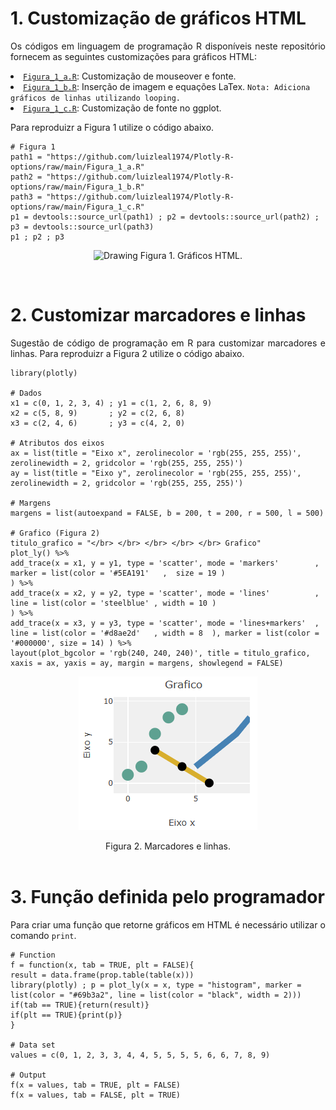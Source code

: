 # 1. Customização de gráficos HTML

<p align="justify">Os códigos em linguagem de programação R disponíveis neste repositório fornecem as seguintes customizações para gráficos HTML:</p>

<p align="justify">
<li><a target='_blank' rel='noopener noreferrer' href='https://github.com/luizleal1974/Plotly-R-options/blob/main/Figura_1_a.R'><code>Figura_1_a.R</code></a>: Customização de mouseover e fonte.</li>
<li><a target='_blank' rel='noopener noreferrer' href='https://github.com/luizleal1974/Plotly-R-options/blob/main/Figura_1_b.R'><code>Figura_1_b.R</code></a>: Inserção de imagem e equações LaTex. <code>Nota: Adiciona gráficos de linhas utilizando looping.</code></li>
<li><a target='_blank' rel='noopener noreferrer' href='https://github.com/luizleal1974/Plotly-R-options/blob/main/Figura_1_c.R'><code>Figura_1_c.R</code></a>: Customização de fonte no ggplot.</li>
</p>

<p align="justify">Para reproduizr a Figura 1 utilize o código abaixo.</p>

```{r}
# Figura 1
path1 = "https://github.com/luizleal1974/Plotly-R-options/raw/main/Figura_1_a.R"
path2 = "https://github.com/luizleal1974/Plotly-R-options/raw/main/Figura_1_b.R"
path3 = "https://github.com/luizleal1974/Plotly-R-options/raw/main/Figura_1_c.R"
p1 = devtools::source_url(path1) ; p2 = devtools::source_url(path2) ; p3 = devtools::source_url(path3)
p1 ; p2 ; p3
```

<p align="center">
<img src="Figura_1.gif" alt="Drawing"/>
Figura 1. Gráficos HTML.
</p>

</br>

# 2. Customizar marcadores e linhas

<p align="justify">Sugestão de código de programação em R para customizar marcadores e linhas. Para reproduizr a Figura 2 utilize o código abaixo.</p>

```{r}
library(plotly)

# Dados
x1 = c(0, 1, 2, 3, 4) ; y1 = c(1, 2, 6, 8, 9)
x2 = c(5, 8, 9)       ; y2 = c(2, 6, 8)
x3 = c(2, 4, 6)       ; y3 = c(4, 2, 0)

# Atributos dos eixos
ax = list(title = "Eixo x", zerolinecolor = 'rgb(255, 255, 255)', zerolinewidth = 2, gridcolor = 'rgb(255, 255, 255)')
ay = list(title = "Eixo y", zerolinecolor = 'rgb(255, 255, 255)', zerolinewidth = 2, gridcolor = 'rgb(255, 255, 255)')

# Margens
margens = list(autoexpand = FALSE, b = 200, t = 200, r = 500, l = 500)

# Grafico (Figura 2)
titulo_grafico = "</br> </br> </br> </br> </br> Grafico"
plot_ly() %>%
add_trace(x = x1, y = y1, type = 'scatter', mode = 'markers'        , marker = list(color = '#5EA191'   ,  size = 19 )                                              ) %>%
add_trace(x = x2, y = y2, type = 'scatter', mode = 'lines'          ,   line = list(color = 'steelblue' , width = 10 )                                              ) %>%
add_trace(x = x3, y = y3, type = 'scatter', mode = 'lines+markers'  ,   line = list(color = '#d8ae2d'   , width = 8  ), marker = list(color = '#000000', size = 14) ) %>%
layout(plot_bgcolor = 'rgb(240, 240, 240)', title = titulo_grafico, xaxis = ax, yaxis = ay, margin = margens, showlegend = FALSE)
```

<p align="center">
<img src="Figura_2.png" alt="Drawing"/>
</p>

<div align="center">Figura 2. Marcadores e linhas.</div>

</br>

# 3. Função definida pelo programador

<p align="justify">Para criar uma função que retorne gráficos em HTML é necessário utilizar o comando <code>print</code>.</p>

```{r}
# Function
f = function(x, tab = TRUE, plt = FALSE){
result = data.frame(prop.table(table(x)))
library(plotly) ; p = plot_ly(x = x, type = "histogram", marker = list(color = "#69b3a2", line = list(color = "black", width = 2))) 
if(tab == TRUE){return(result)}
if(plt == TRUE){print(p)}
}

# Data set
values = c(0, 1, 2, 3, 3, 4, 4, 5, 5, 5, 5, 6, 6, 7, 8, 9)

# Output
f(x = values, tab = TRUE, plt = FALSE)
f(x = values, tab = FALSE, plt = TRUE)
```
